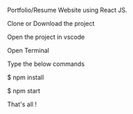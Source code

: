 Portfolio/Resume Website using React JS.

Clone or Download the project

Open the project in vscode

Open Terminal

Type the below commands

$ npm install

$ npm start

That's all !
